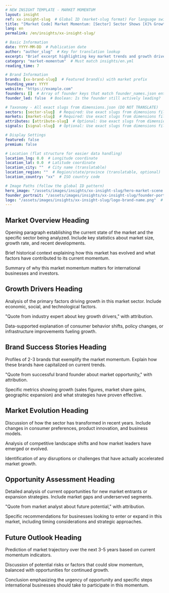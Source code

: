 ```yaml
---
# NEW INSIGHT TEMPLATE - MARKET MOMENTUM
layout: insight
ref: xx-insight-slug  # Global ID (market-slug format) For language switcher
title: "[Market Code] Market Momentum: [Sector] Sector Shows [X]% Growth"
lang: en
permalink: /en/insights/xx-insight-slug/

# Basic Information
date: YYYY-MM-DD  # Publication date
author: "author_slug"  # Key for translation lookup
excerpt: "Brief excerpt highlighting key market trends and growth drivers (1-2 sentences)"
category: "market-momentum"  # Must match insights/en.yml
reading_time: 7

# Brand Information
brands: [xx-brand-slug]  # Featured brand(s) with market prefix
founding_year: YYYY
website: "https://example.com"
founders: []  # Array of founder keys that match founder_names.json entries
founder_led: false  # Boolean: Is the founder still actively leading?

# Taxonomy - All exact slugs from dimensions.json (DO NOT TRANSLATE)
sectors: [sector-slug]  # Required: Use exact slugs from dimensions file
markets: [market-slug]  # Required: Use exact slugs from dimensions file
attributes: [attribute-slug]  # Optional: Use exact slugs from dimensions file
signals: [signal-slug]  # Optional: Use exact slugs from dimensions file

# Display Settings
featured: false
premium: false

# Location (flat structure for easier data handling)
location_lng: 0.0  # Longitude coordinate
location_lat: 0.0  # Latitude coordinate  
location_city: ""  # City name (translatable)
location_region: ""  # Region/state/province (translatable, optional)
location_country: "xx"  # ISO country code 

# Image Paths (follow the global ID pattern)
hero_image: "/assets/images/insights/xx-insight-slug/hero-market-scene.jpg"
founder_portrait: "/assets/images/insights/xx-insight-slug/founder-portrait.jpg"  # Optional
logo: "/assets/images/insights/xx-insight-slug/logo-brand-name.png"  # Optional
---
```


## Market Overview Heading

Opening paragraph establishing the current state of the market and the specific sector being analyzed. Include key statistics about market size, growth rate, and recent developments.

Brief historical context explaining how this market has evolved and what factors have contributed to its current momentum.

Summary of why this market momentum matters for international businesses and investors.

## Growth Drivers Heading

Analysis of the primary factors driving growth in this market sector. Include economic, social, and technological factors.

"Quote from industry expert about key growth drivers," with attribution.

Data-supported explanation of consumer behavior shifts, policy changes, or infrastructure improvements fueling growth.

## Brand Success Stories Heading

Profiles of 2-3 brands that exemplify the market momentum. Explain how these brands have capitalized on current trends.

"Quote from successful brand founder about market opportunity," with attribution.

Specific metrics showing growth (sales figures, market share gains, geographic expansion) and what strategies have proven effective.

## Market Evolution Heading

Discussion of how the sector has transformed in recent years. Include changes in consumer preferences, product innovation, and business models.

Analysis of competitive landscape shifts and how market leaders have emerged or evolved.

Identification of any disruptions or challenges that have actually accelerated market growth.

## Opportunity Assessment Heading

Detailed analysis of current opportunities for new market entrants or expansion strategies. Include market gaps and underserved segments.

"Quote from market analyst about future potential," with attribution.

Specific recommendations for businesses looking to enter or expand in this market, including timing considerations and strategic approaches.

## Future Outlook Heading

Prediction of market trajectory over the next 3-5 years based on current momentum indicators.

Discussion of potential risks or factors that could slow momentum, balanced with opportunities for continued growth.

Conclusion emphasizing the urgency of opportunity and specific steps international businesses should take to participate in this momentum.